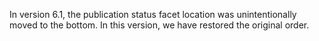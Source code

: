 In version 6.1, the publication status facet location was unintentionally moved to the bottom. In this version, we have restored the original order.
